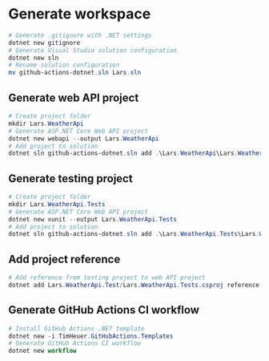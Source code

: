 # Generate workspace

```powershell
# Generate .gitignore with .NET settings
dotnet new gitignore
# Generate Visual Studio solution configuration
dotnet new sln
# Rename solution configuration
mv github-actions-dotnet.sln Lars.sln
```

## Generate web API project

```powershell
# Create project folder
mkdir Lars.WeatherApi
# Generate ASP.NET Core Web API project
dotnet new webapi --output Lars.WeatherApi
# Add project to solution
dotnet sln github-actions-dotnet.sln add .\Lars.WeatherApi\Lars.WeatherApi.csproj
```

## Generate testing project

```powershell
# Create project folder
mkdir Lars.WeatherApi.Tests
# Generate ASP.NET Core Web API project
dotnet new xunit --output Lars.WeatherApi.Tests
# Add project to solution
dotnet sln github-actions-dotnet.sln add .\Lars.WeatherApi.Tests\Lars.WeatherApi.Tests.csproj
```

## Add project reference

```powershell
# Add reference from testing project to web API project
dotnet add Lars.WeatherApi.Test/Lars.WeatherApi.Tests.csproj reference Lars.WeatherApi/Lars.WeatherApi.csproj
```

## Generate GitHub Actions CI workflow

```powershell
# Install GitHub Actions .NET template
dotnet new -i TimHeuer.GitHubActions.Templates
# Generate GitHub Actions CI workflow
dotnet new workflow
```
